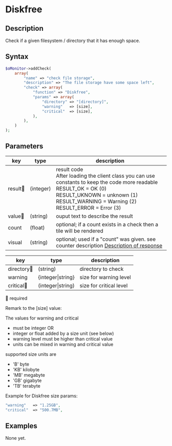 # Diskfree #

## Description ##

Check if a given filesystem / directory that it has enough space.

## Syntax ##

```php
$oMonitor->addCheck(
    array(
        "name" => "check file storage",
        "description" => "The file storage have some space left",
        "check" => array(
            "function" => "Diskfree",
            "params" => array(
                "directory" => "[directory]",
                "warning"   => [size],
                "critical"  => [size],
            ),
        ),
    )
);
```

## Parameters ##

| key        | type     | description |
|---         |---       |---
|result🔸    |(integer) | result code <br>After loading the client class you can use constants to keep the code more readable<br>RESULT_OK = OK (0)<br>RESULT_UKNOWN = unknown (1)<br>RESULT_WARNING = Warning (2) <br>RESULT_ERROR = Error (3)
|value🔸     |(string)  | ouput text to describe the result
|count       |(float)   | optional; if a count exists in a check then a tile will be rendered
|visual      |(string)  | optional; used if a "count" was given. see counter description [Description of response](../../../20_Client/20_Description_of_response.md)

| key        | type     | description |
|---         |---       |---
|directory🔸 |(string)  | directory to check
|warning     |{integer\|string} | size for warning level
|critical🔸  |(integer\|string) | size for critical level

🔸 required

Remark to the [size] value:

The values for warning and critical

- must be integer OR
- integer or float added by a size unit (see below)
- warning level must be higher than critical value
- units can be mixed in warning and critical value

supported size units are 

- 'B' byte
- 'KB' kilobyte
- 'MB' megabyte
- 'GB' gigabyte
- 'TB' terabyte

Example for Diskfree size params:

```php
"warning"   => "1.25GB",
"critical"  => "500.7MB",
```

## Examples ##

None yet.
